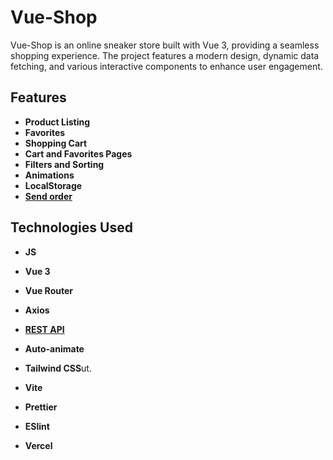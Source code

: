 # Vue-Shop

Vue-Shop is an online sneaker store built with Vue 3, providing a seamless shopping experience. The project features a modern design, dynamic data fetching, and various interactive components to enhance user engagement.

## Features

- **Product Listing**
- **Favorites**
- **Shopping Cart**
- **Cart and Favorites Pages**
- **Filters and Sorting**
- **Animations**
- **LocalStorage**
- **[Send order](https://74ebad0d9d6b3a51.mokky.dev/orders)** 

## Technologies Used

- **JS**
- **Vue 3**
- **Vue Router**
- **Axios**
- **[REST API](https://mokky.dev/)**

- **Auto-animate**
- **Tailwind CSS**ut.

- **Vite**
- **Prettier**
- **ESlint**
- **Vercel**
